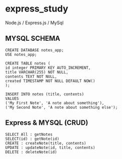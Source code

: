 # express_study

Node.js / Express.js / MySql

## MYSQL SCHEMA

```
CREATE DATABASE notes_app;
USE notes_app;

CREATE TABLE notes (
id integer PRIMARY KEY AUTO_INCREMENT,
title VARCHAR(255) NOT NULL,
contents TEXT NOT NULL,
created TIMESTAMP NOT NULL DEFAULT NOW()
);

INSERT INTO notes (title, contents)
VALUES
('My First Note', 'A note about something'),
('My Second Note', 'A note about something else');
```

## Express & MYSQL (CRUD)

```
SELECT All : getNotes
SELECT(id) : getNote(id)
CREATE : createNote(title, contents)
UPDATE : updateNote(id, title, contents)
DELETE : deleteNote(id)
```
